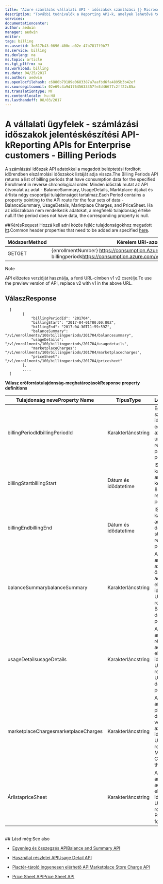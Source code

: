 ```yaml
---
title: "Azure számlázás vállalati API - időszakok számlázási |} Microsoft Docs"
description: "További tudnivalók a Reporting API-k, amelyek lehetővé teszik a vállalati Azure ügyfelek való lekérésére programozott módon fogyasztási adatokhoz."
services: 
documentationcenter: 
author: aedwin
manager: aedwin
editor: 
tags: billing
ms.assetid: 3e817b43-0696-400c-a02e-47b7817f9b77
ms.service: billing
ms.devlang: na
ms.topic: article
ms.tgt_pltfrm: na
ms.workload: billing
ms.date: 04/25/2017
ms.author: aedwin
ms.openlocfilehash: c6880b79189e0683387a7aafbd6fa4805b3b42ef
ms.sourcegitcommit: 02e69c4a9d17645633357fe3d46677c2ff22c85a
ms.translationtype: MT
ms.contentlocale: hu-HU
ms.lasthandoff: 08/03/2017
---
```

# <a name="reporting-apis-for-enterprise-customers---billing-periods"></a><span data-ttu-id="34980-103">A vállalati ügyfelek - számlázási időszakok jelentéskészítési API-k</span><span class="sxs-lookup"><span data-stu-id="34980-103">Reporting APIs for Enterprise customers - Billing Periods</span></span>

<span data-ttu-id="34980-104">A számlázási időszak API adatokkal a megadott beléptetési fordított időrendben elszámolási időszakok listáját adja vissza.</span><span class="sxs-lookup"><span data-stu-id="34980-104">The Billing Periods API returns a list of billing periods that have consumption data for the specified Enrollment in reverse chronological order.</span></span> <span data-ttu-id="34980-105">Minden időszak mutat az API útvonalat az adat - BalanceSummary, UsageDetails, Marktplace díjakat és árlista négy csoportjai tulajdonságot tartalmaz.</span><span class="sxs-lookup"><span data-stu-id="34980-105">Each Period contains a property pointing to the API route for the four sets of data - BalanceSummary, UsageDetails, Marktplace Charges, and PriceSheet.</span></span> <span data-ttu-id="34980-106">Ha az időszakban nem rendelkezik adatokat, a megfelelő tulajdonság értéke null.</span><span class="sxs-lookup"><span data-stu-id="34980-106">If the period does not have data, the corresponding property is null.</span></span> 


##<a name="request"></a><span data-ttu-id="34980-107">Kérés</span><span class="sxs-lookup"><span data-stu-id="34980-107">Request</span></span> 
<span data-ttu-id="34980-108">Hozzá kell adni közös fejléc tulajdonságokhoz megadott [Itt](billing-enterprise-api.md).</span><span class="sxs-lookup"><span data-stu-id="34980-108">Common header properties that need to be added are specified [here](billing-enterprise-api.md).</span></span> 

|<span data-ttu-id="34980-109">Módszer</span><span class="sxs-lookup"><span data-stu-id="34980-109">Method</span></span> | <span data-ttu-id="34980-110">Kérelem URI-azonosítója</span><span class="sxs-lookup"><span data-stu-id="34980-110">Request URI</span></span>|
|-|-|
|<span data-ttu-id="34980-111">GET</span><span class="sxs-lookup"><span data-stu-id="34980-111">GET</span></span>| <span data-ttu-id="34980-112">{enrollmentNumber} https://consumption.Azure.com/v2/enrollments/ / billingperiods</span><span class="sxs-lookup"><span data-stu-id="34980-112">https://consumption.azure.com/v2/enrollments/{enrollmentNumber}/billingperiods</span></span>|

> [!Note]
> <span data-ttu-id="34980-113">API előzetes verzióját használja, a fenti URL-címben v1 v2 cserélje.</span><span class="sxs-lookup"><span data-stu-id="34980-113">To use the preview version of API, replace v2 with v1 in the above URL.</span></span>
>

## <a name="response"></a><span data-ttu-id="34980-114">Válasz</span><span class="sxs-lookup"><span data-stu-id="34980-114">Response</span></span>
 
    
    
      [
            {
                "billingPeriodId": "201704",
                "billingStart": "2017-04-01T00:00:00Z",
                "billingEnd": "2017-04-30T11:59:59Z",
                "balanceSummary": "/v1/enrollments/100/billingperiods/201704/balancesummary",
                "usageDetails": "/v1/enrollments/100/billingperiods/201704/usagedetails",
                "marketplaceCharges": "/v1/enrollments/100/billingperiods/201704/marketplacecharges",
                "priceSheet": "/v1/enrollments/100/billingperiods/201704/pricesheet"
            },          
            ....
      ]
    

<span data-ttu-id="34980-115">**Válasz erőforrástulajdonság-meghatározások**</span><span class="sxs-lookup"><span data-stu-id="34980-115">**Response property definitions**</span></span>

|<span data-ttu-id="34980-116">Tulajdonság neve</span><span class="sxs-lookup"><span data-stu-id="34980-116">Property Name</span></span>| <span data-ttu-id="34980-117">Típus</span><span class="sxs-lookup"><span data-stu-id="34980-117">Type</span></span>| <span data-ttu-id="34980-118">Leírás</span><span class="sxs-lookup"><span data-stu-id="34980-118">Description</span></span>
|-|-|-|
|<span data-ttu-id="34980-119">billingPeriodId</span><span class="sxs-lookup"><span data-stu-id="34980-119">billingPeriodId</span></span>| <span data-ttu-id="34980-120">Karakterlánc</span><span class="sxs-lookup"><span data-stu-id="34980-120">string</span></span>| <span data-ttu-id="34980-121">Egy adott számlázási időszak jelölő egyedi azonosítója</span><span class="sxs-lookup"><span data-stu-id="34980-121">The unique Id that represents a particular Billing period</span></span>|
|<span data-ttu-id="34980-122">billingStart</span><span class="sxs-lookup"><span data-stu-id="34980-122">billingStart</span></span>| <span data-ttu-id="34980-123">Dátum és idő</span><span class="sxs-lookup"><span data-stu-id="34980-123">datetime</span></span>| <span data-ttu-id="34980-124">ISO 8601 karakterlánc, amely az időszak kezdő dátuma</span><span class="sxs-lookup"><span data-stu-id="34980-124">ISO 8601 string representing the period start date</span></span>|
|<span data-ttu-id="34980-125">billingEnd</span><span class="sxs-lookup"><span data-stu-id="34980-125">billingEnd</span></span>| <span data-ttu-id="34980-126">Dátum és idő</span><span class="sxs-lookup"><span data-stu-id="34980-126">datetime</span></span>| <span data-ttu-id="34980-127">ISO 8601 karakterlánc, amely a záró dátuma</span><span class="sxs-lookup"><span data-stu-id="34980-127">ISO 8601 string representing the period end date</span></span>|
|<span data-ttu-id="34980-128">balanceSummary</span><span class="sxs-lookup"><span data-stu-id="34980-128">balanceSummary</span></span>| <span data-ttu-id="34980-129">Karakterlánc</span><span class="sxs-lookup"><span data-stu-id="34980-129">string</span></span>| <span data-ttu-id="34980-130">Az URL-címe, amely továbbítja az egyenleg összegző adatokat az ebben az időszakban</span><span class="sxs-lookup"><span data-stu-id="34980-130">The URL path that routes to the Balance Summary data for this period</span></span>|
|<span data-ttu-id="34980-131">usageDetails</span><span class="sxs-lookup"><span data-stu-id="34980-131">usageDetails</span></span>| <span data-ttu-id="34980-132">Karakterlánc</span><span class="sxs-lookup"><span data-stu-id="34980-132">string</span></span>| <span data-ttu-id="34980-133">Az URL-címet, amely a használat részleteiről adatoknak az ebben az időszakban</span><span class="sxs-lookup"><span data-stu-id="34980-133">The URL path that routes to the Usage Details data for this period</span></span>|
|<span data-ttu-id="34980-134">marketplaceCharges</span><span class="sxs-lookup"><span data-stu-id="34980-134">marketplaceCharges</span></span>| <span data-ttu-id="34980-135">Karakterlánc</span><span class="sxs-lookup"><span data-stu-id="34980-135">string</span></span>| <span data-ttu-id="34980-136">Az URL-címe, amely továbbítja a piactér díjtételekre vonatkozó adatot az ebben az időszakban</span><span class="sxs-lookup"><span data-stu-id="34980-136">The URL path that routes to the Marketplace Charges data for this period</span></span>|
|<span data-ttu-id="34980-137">Árlista</span><span class="sxs-lookup"><span data-stu-id="34980-137">priceSheet</span></span>| <span data-ttu-id="34980-138">Karakterlánc</span><span class="sxs-lookup"><span data-stu-id="34980-138">string</span></span>| <span data-ttu-id="34980-139">Az URL-címet, amely a árlista adatoknak az ebben az időszakban</span><span class="sxs-lookup"><span data-stu-id="34980-139">The URL path that routes to the PriceSheet data for this period</span></span>|

<br/>
## <a name="see-also"></a><span data-ttu-id="34980-140">Lásd még:</span><span class="sxs-lookup"><span data-stu-id="34980-140">See also</span></span>

* [<span data-ttu-id="34980-141">Egyenleg és összegzés API</span><span class="sxs-lookup"><span data-stu-id="34980-141">Balance and Summary API</span></span>](billing-enterprise-api-balance-summary.md)

* [<span data-ttu-id="34980-142">Használat részletei API</span><span class="sxs-lookup"><span data-stu-id="34980-142">Usage Detail API</span></span>](billing-enterprise-api-usage-detail.md) 

* [<span data-ttu-id="34980-143">Piactér-tároló ingyenesen elérhető API</span><span class="sxs-lookup"><span data-stu-id="34980-143">Marketplace Store Charge API</span></span>](billing-enterprise-api-marketplace-storecharge.md) 

* [<span data-ttu-id="34980-144">Price Sheet API</span><span class="sxs-lookup"><span data-stu-id="34980-144">Price Sheet API</span></span>](billing-enterprise-api-pricesheet.md)